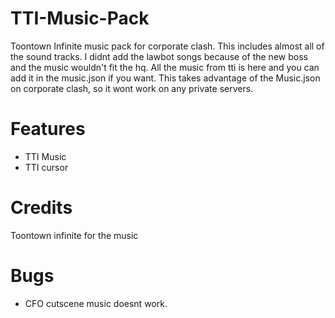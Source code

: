 # TTI-Music-Pack
Toontown Infinite music pack for corporate clash. This includes almost all of the sound tracks. I didnt add the lawbot songs because of the new boss and the music wouldn't fit the hq. All the music from tti is here and you can add it in the music.json if you want. This takes advantage of the Music.json on corporate clash, so it wont work on any private servers.

# Features
* TTI Music
* TTI cursor

# Credits
Toontown infinite for the music

# Bugs
* CFO cutscene music doesnt work.
